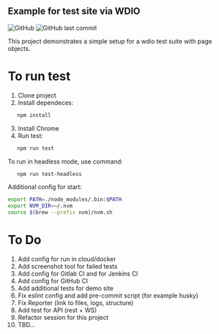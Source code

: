 ## Example  for test site via WDIO

![GitHub](https://img.shields.io/github/license/mr-anton-t/test-demo)
![GitHub last commit](https://img.shields.io/github/last-commit/mr-anton-t/test-demo)


This project demonstrates a simple setup for a wdio test suite with page objects.

# To run test

1. Clone project
2. Install dependeces:

```sh
   npm install
```

3. Install Chrome
4. Run test:

```sh
   npm run test
```

To run in headless mode, use command:

```sh
   npm run test-headless
```

Additional config for start:

```sh 
export PATH=./node_modules/.bin:$PATH
export NVM_DIR=~/.nvm                
source $(brew --prefix nvm)/nvm.sh
```

# To Do
1. Add config for run in cloud/docker
2. Add screenshot tool for failed tests
3. Add config for Gitlab CI and for Jenkins CI
4. Add config for GitHub CI
5. Add additional tests for demo site
6. Fix eslint config and add pre-commit script (for example husky)
7. Fix Reporter (link to files, logs, structure)
8. Add test for API (rest + WS)
9. Refactor session for this project
10. TBD...